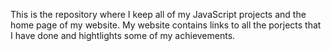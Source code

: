This is the repository where I keep all of my JavaScript projects and the home page of my website. My website contains links to all the porjects that I have done and hightlights some of my achievements.